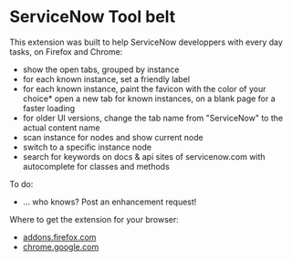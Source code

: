 # ServiceNow Tool belt

This extension was built to help ServiceNow developpers with every day tasks, on Firefox and Chrome:
* show the open tabs, grouped by instance
* for each known instance, set a friendly label 
* for each known instance, paint the favicon with the color of your choice* open a new tab for known instances, on a blank page for a faster loading
* for older UI versions, change the tab name from "ServiceNow" to the actual content name
* scan instance for nodes and show current node
* switch to a specific instance node
* search for keywords on docs & api sites of servicenow.com with autocomplete for classes and methods

To do:
* ... who knows? Post an enhancement request! 

Where to get the extension for your browser:
* [addons.firefox.com](https://addons.mozilla.org/fr/firefox/addon/snow-tool-belt/)
* [chrome.google.com](https://chrome.google.com/webstore/detail/servicenow-tool-belt/jflcifhpkilfaomlnikfaaccmpidkmln)